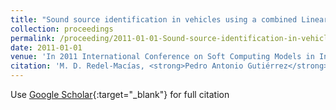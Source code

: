 ```yaml
---
title: "Sound source identification in vehicles using a combined Linear-Evolutionary Product Unit Neural Network model"
collection: proceedings
permalink: /proceeding/2011-01-01-Sound-source-identification-in-vehicles-using-a-combined-Linear-Evolutionary-Product-Unit-Neural-Net
date: 2011-01-01
venue: 'In 2011 International Conference on Soft Computing Models in Industrial and Environmental Applications (SOCO11)'
citation: 'M. D. Redel-Macías, <strong>Pedro Antonio Gutiérrez</strong>, A. Cubero-Atienza, César Hervás-Martínez, &quot;Sound source identification in vehicles using a combined Linear-Evolutionary Product Unit Neural Network model.&quot; In 2011 International Conference on Soft Computing Models in Industrial and Environmental Applications (SOCO11), 2011, pp.379-386.'
---
```

Use [Google Scholar](https://scholar.google.com/scholar?q=Sound+source+identification+in+vehicles+using+a+combined+Linear+Evolutionary+Product+Unit+Neural+Network+model){:target="_blank"} for full citation
